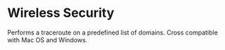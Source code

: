 # Wireless Security

Performs a traceroute on a predefined list of domains.
Cross compatible with Mac OS and Windows.
